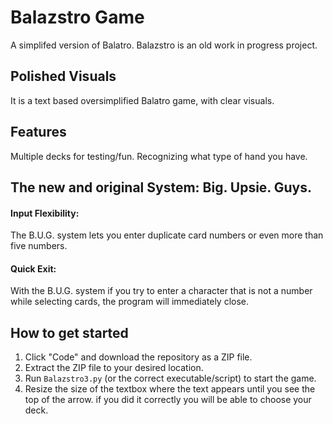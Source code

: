 # Balazstro Game
A simplifed version of Balatro.
Balazstro is an old work in progress project.


## Polished Visuals
It is a text based oversimplified Balatro game, with clear visuals.

## Features
Multiple decks for testing/fun.
Recognizing what type of hand you have.

## The new and original System: Big. Upsie. Guys. 
#### Input Flexibility:
The B.U.G. system lets you enter duplicate card numbers or even more than five numbers.

#### Quick Exit:
With the B.U.G. system if you try to enter a character that is not a number while selecting cards, the program will immediately close.

## How to get started
1. Click "Code" and download the repository as a ZIP file.
2. Extract the ZIP file to your desired location.
3. Run `Balazstro3.py` (or the correct executable/script) to start the game.
4. Resize the size of the textbox where the text appears until you see the top of the arrow.
if you did it correctly you will be able to choose your deck.
